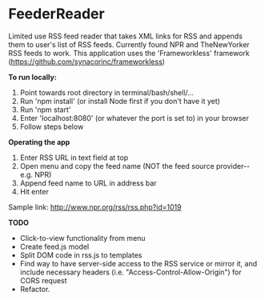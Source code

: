 FeederReader
================

Limited use RSS feed reader that takes XML links for RSS and appends them to user's list of RSS feeds. 
Currently found NPR and TheNewYorker RSS feeds to work. This application uses the 'Frameworkless' framework (https://github.com/synacorinc/frameworkless)

**To run locally:**

1. Point towards root directory in terminal/bash/shell/...
2. Run 'npm install' (or install Node first if you don't have it yet)
3. Run 'npm start'
4. Enter 'localhost:8080' (or whatever the port is set to) in your browser
5. Follow steps below

**Operating the app**

1. Enter RSS URL in text field at top
2. Open menu and copy the feed name (NOT the feed source provider--e.g. NPR)
3. Append feed name to URL in address bar
4. Hit enter

Sample link: http://www.npr.org/rss/rss.php?id=1019

**TODO**
- Click-to-view functionality from menu
- Create feed.js model
- Split DOM code in rss.js to templates
- Find way to have server-side access to the RSS service or mirror it, and include necessary headers (i.e. "Access-Control-Allow-Origin") for CORS request
- Refactor.
